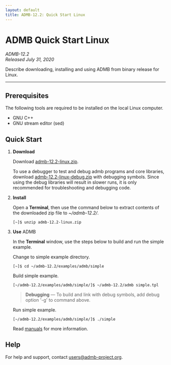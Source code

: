 ```yaml
---
layout: default
title: ADMB-12.2: Quick Start Linux
---
```


# ADMB Quick Start Linux

*ADMB-12.2*  
*Released July 31, 2020*  

Describe downloading, installing and using ADMB from binary release for Linux.

---

Prerequisites
-------------

The following tools are required to be installed on the local Linux computer.

* GNU C++
* GNU stream editor (sed)

Quick Start
-----------

1. **Download**

   Download [admb-12.2-linux.zip](https://github.com/admb-project/admb/releases/download/admb-12.2/admb-12.2-linux.zip).

   To use a debugger to test and debug admb programs and core libraries, download [admb-12.2-linux-debug.zip](https://github.com/admb-project/admb/releases/download/admb-12.2/admb-12.2-linux-debug.zip) with debugging symbols.  Since using the debug libraries will result in slower runs, it is only recommended for troubleshooting and debugging code. 

2. **Install**

   Open a **Terminal**, then use the command below to extract contents of the downloaded zip file to _~/admb-12.2/_. 

   ```
   [~]$ unzip admb-12.2-linux.zip
   ```

3. **Use** ADMB

   In the **Terminal** window, use the steps below to build and run the simple example.

   Change to simple example directory.       

   ```
   [~]$ cd ~/admb-12.2/examples/admb/simple
   ```

   Build simple example.

   ```
   [~/admb-12.2/examples/admb/simple/]$ ~/admb-12.2/admb simple.tpl
   ```

   > **Debugging** &mdash; To build and link with debug symbols, add debug option '-g' to command above.

   Run simple example.

   ```
   [~/admb-12.2/examples/admb/simple/]$ ./simple
   ```

   Read [manuals](http://www.admb-project.org/docs/manuals/) for more information.

Help
----

For help and support, contact <users@admb-project.org>.
